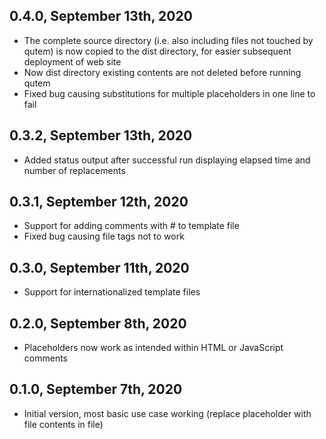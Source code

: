 ## 0.4.0, September 13th, 2020

- The complete source directory (i.e. also including files not touched by qutem) is now copied to the dist directory, for easier subsequent deployment of web site
- Now dist directory existing contents are not deleted before running qutem
- Fixed bug causing substitutions for multiple placeholders in one line to fail

## 0.3.2, September 13th, 2020

- Added status output after successful run displaying elapsed time and number of replacements

## 0.3.1, September 12th, 2020

- Support for adding comments with # to template file
- Fixed bug causing file tags not to work

## 0.3.0, September 11th, 2020

- Support for internationalized template files

## 0.2.0, September 8th, 2020

- Placeholders now work as intended within HTML or JavaScript comments

## 0.1.0, September 7th, 2020

- Initial version, most basic use case working (replace placeholder with file contents in file)
